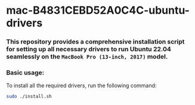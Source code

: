 # mac-B4831CEBD52A0C4C-ubuntu-drivers

### This repository provides a comprehensive installation script for setting up all necessary drivers to run Ubuntu 22.04 seamlessly on the `MacBook Pro (13-inch, 2017)` model.

### Basic usage:

To install all the required drivers, run the following command:
```bash
sudo ./install.sh
```
